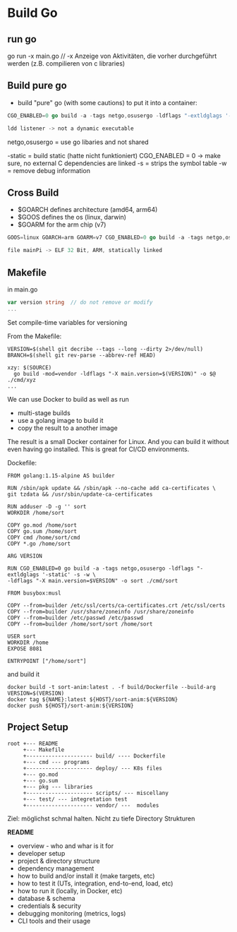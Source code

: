 # Build Go

## run go

go run -x main.go    // -x Anzeige von Aktivitäten, die vorher durchgeführt werden (z.B. compilieren von c libraries)


## Build pure go

* build "pure" go (with some cautions) to put it into a container:

```go
CGO_ENABLED=0 go build -a -tags netgo,osusergo -ldflags "-extldglags '-static' -s -w" -o listener .

ldd listener -> not a dynamic executable
```
netgo,osusergo = use go libaries and not shared

-static  = build static (hatte nicht funktioniert)
CGO_ENABLED = 0  -> make sure, no external C dependencies are linked
-s = strips the symbol table 
-w = remove debug information

## Cross Build

* $GOARCH defines architecture (amd64, arm64)
* $GOOS defines the os (linux, darwin)
* $GOARM for the arm chip (v7)

```go
GOOS=linux GOARCH=arm GOARM=v7 CGO_ENABLED=0 go build -a -tags netgo,osusergo -ldflags "-extldglags '-static' -w -o mainPi ./main.go

file mainPi -> ELF 32 Bit, ARM, statically linked
```

## Makefile

in main.go

```go
var version string  // do not remove or modify
...
```

Set compile-time variables for versioning

From the Makefile:

```
VERSION=$(shell git decribe --tags --long --dirty 2>/dev/null)
BRANCH=$(shell git rev-parse --abbrev-ref HEAD)

xzy: $(SOURCE)
  go build -mod=vendor -ldflags "-X main.version=$(VERSION)" -o $@ ./cmd/xyz
...
```

We can use Docker to build as well as run
* multi-stage builds
* use a golang image to build it
* copy the result to a another image

The result is a small Docker container for Linux. And you can build it without even having go installed. This is great for CI/CD environments.

Dockefile:

```
FROM golang:1.15-alpine AS builder

RUN /sbin/apk update && /sbin/apk --no-cache add ca-certificates \
git tzdata && /usr/sbin/update-ca-certificates

RUN adduser -D -g '' sort
WORKDIR /home/sort

COPY go.mod /home/sort
COPY go.sum /home/sort
COPY cmd /home/sort/cmd
COPY *.go /home/sort

ARG VERSION

RUN CGO_ENABLED=0 go build -a -tags netgo,osusergo -ldflags "-extldglags '-static' -s -w \
-ldflags "-X main.version=$VERSION" -o sort ./cmd/sort

FROM busybox:musl

COPY --from=builder /etc/ssl/certs/ca-certificates.crt /etc/ssl/certs
COPY --from=builder /usr/share/zoneinfo /usr/share/zoneinfo
COPY --from=builder /etc/passwd /etc/passwd
COPY --from=builder /home/sort/sort /home/sort

USER sort
WORKDIR /home
EXPOSE 8081

ENTRYPOINT ["/home/sort"]
```

and build it

```
docker build -t sort-anim:latest . -f build/Dockerfile --build-arg VERSION=$(VERSION)
docker tag ${NAME}:latest ${HOST}/sort-anim:${VERSION}
docker push ${HOST}/sort-anim:${VERSION}
```



## Project Setup

```
root +--- README
     +--- Makefile
     +--------------------- build/ ---- Dockerfile
     +--- cmd --- programs
     +--------------------- deploy/ --- K8s files
     +--- go.mod
     +--- go.sum
     +--- pkg --- libraries
     +--------------------- scripts/ --- miscellany
     +--- test/ --- integretation test
     +--------------------- vendor/ ---  modules
```

Ziel: möglichst schmal halten. Nicht zu tiefe Directory Strukturen

**README**
* overview - who and whar is it for
* developer setup
* project & directory structure
* dependency management
* how to build and/or install it (make targets, etc)
* how to test it (UTs, integration, end-to-end, load, etc)
* how to run it (locally, in Docker, etc)
* database & schema
* credentials & security
* debugging monitoring (metrics, logs)
* CLI tools and their usage




